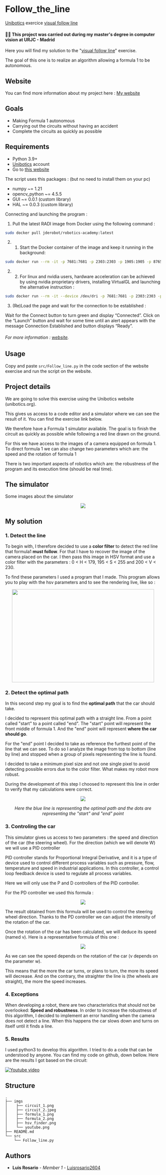 # Follow_the_line
[Unibotics](https://unibotics.org) exercice [visual follow line](https://unibotics.org/academy/follow_line_game/)

#### 👨‍🎓 This project was carried out during my master's degree in computer vision at URJC - Madrid 

Here you will find my solution to the "[visual follow line](https://unibotics.org/academy/follow_line_newmanager/)" exercise.

The goal of this one is to realize an algorithm allowing a formula 1 to be autonomous.

## Website

You can find more information about my project here : [My website](https://poubelle2604.wixsite.com/luis-2022-robotica/visual-follow-line)

## Goals

- Making Formula 1 autonomous
- Carrying out the circuits without having an accident
- Complete the circuits as quickly as possible

## Requirements

* Python 3.9+
* [Unibotics](https://unibotics.org) account
* Go to [this website](https://unibotics.org/academy/follow_line_newmanager/)

The script uses this packages : (but no need to install them on your pc)
* numpy ~= 1.21
* opencv_python ~= 4.5.5
* GUI ~= 0.0.1 (custom library)
* HAL ~= 0.0.3 (custom library)

Connecting and launching the program :

1) Pull the latest RADI image from Docker using the following command :

```bash
sudo docker pull jderobot/robotics-academy:latest
```

2) 1) Start the Docker container of the image and keep it running in the background:

```bash
sudo docker run --rm -it -p 7681:7681 -p 2303:2303 -p 1905:1905 -p 8765:8765 -p 6080:6080 -p 1108:1108 -p 7163:7163 -p 8000:8000 jderobot/robotics-academy:latest
```

2) 2) For linux and nvidia users, hardware acceleration can be achieved by using nvidia proprietary drivers, installing VirtualGL and launching the alternative instruction :

```bash
sudo docker run --rm -it --device /dev/dri -p 7681:7681 -p 2303:2303 -p 1905:1905 -p 8765:8765 -p 6080:6080 -p 1108:1108 -p 7163:7163 -p 8000:8000 jderobot/robotics-academy:latest
```

3) (Re)Load the page and wait for the connection to be established :

Wait for the Connect button to turn green and display “Connected”. Click on the “Launch” button and wait for some time until an alert appears with the message Connection Established and button displays “Ready”.

###### For more information : [website](https://unibotics.org/academy/follow_line_game/). 

## Usage

Copy and paste ```src/Follow_line.py``` in the code section of the website exercise and run the script on the website.

## Project details

We are going to solve this exercise using the Unibotics website (unibotics.org). 

This gives us access to a code editor and a simulator where we can see the result of it. You can find the exercise link below.

We therefore have a Formula 1 simulator available. The goal is to finish the circuit as quickly as possible while following a red line drawn on the ground.

For this we have access to the images of a camera equipped on formula 1. To direct formula 1 we can also change two parameters which are: the speed and the rotation of formula 1

There is two important aspects of robotics which are: the robustness of the program and its execution time (should be real time).


## The simulator

Some images about the simulator

<p align="center">
  <img src="./imgs/circuit_1.png">
</p>

## My solution

### 1. Detect the line

To begin with, I therefore decided to use a **color filter** to detect the red line that formula1 **must follow**.
For that I have to recover the image of the camera placed on the car.
I then pass this image in HSV format and use a color filter with the parameters : 0 < H < 179, 195 < S < 255 and 200 < V < 230.

To find these parameters I used a program that I made.
This program allows you to play with the hsv parameters and to see the rendering live, like so :

<p align="center">
  <img width="460" height="300" src="./imgs/hsv_finder.png">
</p>

### 2. Detect the optimal path

In this second step my goal is to find the **optimal path** that the car should take.

I decided to represent this optimal path with a straight line. 
From a point called "start" to a point called "end". The "start" point will represent the front middle of formula 1.
And the "end" point will represent **where the car should go**.

For the "end" point I decided to take as reference the furthest point of the line that we can see.
To do so I analyze the image from top to bottom (line by line) and stopped when a group of pixels representing the line is found.

I decided to take a minimum pixel size and not one single pixel to avoid detecting possible errors due to the color filter.
What makes my robot more robust.

During the development of this step I choosed to represent this line in order to verify that my calculations were correct.

<p align="center">
  <img src="./imgs/circuit_2.jpeg">
</p>

<p align="center">
  <i>Here the blue line is representing the optimal path and the dots are representing the "start" and "end" point</i>
</p>

### 3. Controling the car

This simulator gives us access to two parameters : the speed and direction of the car (the steering wheel).
For the direction (which we will denote W) we will use a PID controller

PID controller stands for Proportional Integral Derivative, and it is a type of device used to control different process variables such as pressure, flow, temperature and speed in industrial applications. In this controller, a control loop feedback device is used to regulate all process variables.

Here we will only use the P and D controllers of the PID controller.

For the PD controller we used this formula :

<p align="center">
    <img src="./imgs/formula_1.png">
</p>

The result obtained from this formula will be used to control the steering wheel direction.
Thanks to the PD controller we can adjust the intensity of the rotation of the car.

Once the rotation of the car has been calculated, we will deduce its speed (named v). Here is a representative formula of this one :

<p align="center">
    <img src="./imgs/formula_2.png">
</p>

As we can see the speed depends on the rotation of the car (v depends on the parameter w).

This means that the more the car turns, or plans to turn, the more its speed will decrease.
And on the contrary, the straighter the line is (the wheels are straight), the more the speed increases.

### 4. Exceptions

When developing a robot, there are two characteristics that should not be overlooked: **Speed and robustness**.
In order to increase the robustness of this algorithm, I decided to implement an error handling when the camera does not detect a line.
When this happens the car slows down and turns on itself until it finds a line.

### 5. Results

I used python3 to develop this algorithm.
I tried to do a code that can be understood by anyone. You can find my code on github, down bellow.
Here are the results I got based on the circuit:

[![Youtube video](./imgs/youtube.png)](https://www.youtube.com/watch?v=vmA412SsqdQ&ab_channel=Luis)

## Structure

    .
    ├── imgs
    │    ├── circuit_1.png
    │    ├── circuit_2.jpeg
    │    ├── formula_1.png
    │    ├── formula_2.png
    │    ├── hsv_finder.png
    │    └── youtube.png
    ├── README.md
    └── src
        └── Follow_line.py

## Authors

* **Luis Rosario** - *Member 1* - [Luisrosario2604](https://github.com/Luisrosario2604)
